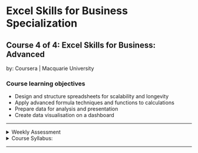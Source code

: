 # Excel Skills for Business Specialization

## Course 4 of 4: Excel Skills for Business: Advanced<br>
by: Coursera | Macquarie University<br>

### Course learning objectives
* Design and structure spreadsheets for scalability and longevity
* Apply advanced formula techniques and functions to calculations
* Prepare data for analysis and presentation
* Create data visualisation on a dashboard

<hr>
<details>
<summary>Weekly Assessment</summary>
<!--
  <br>
  <li><a href="">Week 1</a></li>
  <li><a href="">Week 2</a></li>
  <li><a href="">Week 3</a></li>
  <li><a href="">Week 4</a></li>
  <li><a href="">Week 5</a></li>
  <li><a href="">Week 6</a></li>
-->
</details>

<details>
<summary>Course Syllabus:</summary>
<br>
<table border="1">
    <tr>
        <th>Week</th>
        <th>Syllabus</th>
        <th>Details</th>
    </tr>
    <tr>
        <td>1</td>
        <td>Spreadsheet Design and Structure</td>
        <td><li>Design flexible and auditable spreadsheets</li> <li>Build robust and transparent calculations</li> <li>Create self-documenting spreadsheets</li> <li>Use formatting to enhance functionality</li></td>
    </tr>
    <tr>
        <td>2</td>
        <td>Advanced Formula Techniques</td>
      <td><li>Apply structured references in formulas</li> <li>Explain the use of array formulas</li> <li>Build formulas with array functions</li> <li>Use array formulas in calculations</li></td>
    </tr>
    <tr>
        <td>3</td>
        <td>Data Cleaning and Preparation</td>
        <td><li>Fix dates with the help of functions</li> <li>Replace blanks with repeating values</li> <li>Remove unwanted spaces and characters from data</li></td>
    </tr>
    <tr>
        <td>4</td>
        <td>Finance Functions and Working with Dates</td>
        <td><li>Apply date formulas in calculations</li> <li>Use financial functions in calculations</li> <li>Create a loan schedule with financial functions</li> <li>Use depreciation functions</li></td>
    </tr>
    <tr>
        <td>5</td>
        <td>Advanced Lookup Functions</td>
        <td><li>Explain R1C1 and A1 referencing style</li> <li>Use INDIRECT and ADDRESS functions</li> <li>Create lookups using the OFFSET function</li> <li>Use INDEX for complex lookups</li></td>
    </tr>
    <tr>
        <td>6</td>
        <td>Building Professional Dashboards</td>
        <td><li>Design visual representation of data in dashboards</li> <li>Prepare data for visual representation</li> <li>Develop dynamic dashboard content</li> <li>Create interactive dashboard elements</li></td>
    </tr>
</table>
</details>
<hr>
